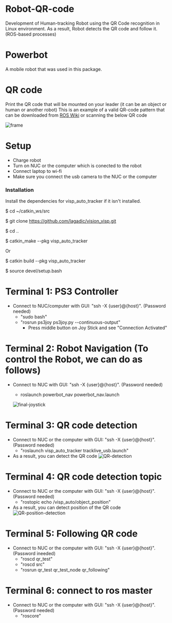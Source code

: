 # Robot-QR-code
Development of Human-tracking Robot using the QR Code recognition in Linux environment. As a result, Robot detects the QR code and follow it. (ROS-based processes)

# Powerbot
A mobile robot that was used in this package. 

# QR code
Print the QR code that will be mounted on your leader (it can be an object or human or another robot)
This is an example of a valid QR-code pattern that can be downloaded from [ROS Wiki](http://wiki.ros.org/visp_auto_tracker) or scanning the below QR code

![frame](https://user-images.githubusercontent.com/52676399/96356460-a3dfd100-10a3-11eb-8b1e-1b993a205f68.png)

# Setup

  - Charge robot
  - Turn on NUC or the computer which is conected to the robot
  - Connect laptop to wi-fi
  - Make sure you connect the usb camera to the NUC or the computer
  
  ### Installation

  Install the dependencies for visp_auto_tracker if it isn't installed.

  $ cd ~/catkin_ws/src

  $ git clone https://github.com/lagadic/vision_visp.git

  $ cd ..

  $ catkin_make --pkg visp_auto_tracker 

  Or

  $ catkin build --pkg visp_auto_tracker

  $ source devel/setup.bash

# Terminal 1: PS3 Controller

- Connect to NUC/computer with GUI: "ssh -X {user}@{host}". (Password needed)
  - "sudo bash"
  - "rosrun ps3joy ps3joy.py --continuous-output"
     - Press middle button on Joy Stick and see "Connection Activated" 
 

# Terminal 2: Robot Navigation (To control the Robot, we can do as follows)
- Connect to NUC with GUI: "ssh -X {user}@{host}". (Password needed)
   - roslaunch powerbot_nav powerbot_nav.launch
   
   ![final-joystick](https://user-images.githubusercontent.com/52676399/96355606-45f9bc00-1098-11eb-92c0-623207f442c6.gif)
   
# Terminal 3: QR code detection

- Connect to NUC or the computer with GUI: "ssh -X {user}@{host}". (Password needed)
   - "roslaunch visp_auto_tracker tracklive_usb.launch"
- As a result, you can detect the QR code
   ![QR-detection](https://user-images.githubusercontent.com/52676399/96354978-96b9e680-1091-11eb-954f-f3aae5fa1bb1.png)

# Terminal 4: QR code detection topic
- Connect to NUC or the computer with GUI: "ssh -X {user}@{host}". (Password needed)
  - "rostopic echo /visp_auto/object_position" 
- As a result, you can detect position of the QR code
   ![QR-position-detection](https://user-images.githubusercontent.com/52676399/96355009-0d56e400-1092-11eb-84ea-ad05e349b885.png)
   
# Terminal 5: Following QR code
- Connect to NUC or the computer with GUI: "ssh -X {user}@{host}". (Password ineeded)
  - "roscd qr_test" 
  - "roscd src" 
  - "rosrun qr_test qr_test_node qr_following"

# Terminal 6: connect to ros master
- Connect to NUC or the computer with GUI: "ssh -X {user}@{host}". (Password needed)
  - "roscore"













